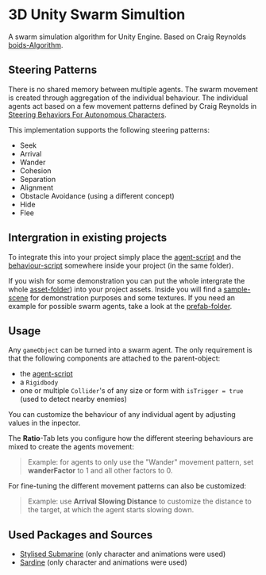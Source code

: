# 3D Unity Swarm Simultion
A swarm simulation algorithm for Unity Engine.
Based on Craig Reynolds [boids-Algorithm](https://www.red3d.com/cwr/boids/).

## Steering Patterns
There is no shared memory between multiple agents. The swarm movement is created through aggregation of the individual behaviour.
The individual agents act based on a few movement patterns defined by Craig Reynolds in [Steering Behaviors For Autonomous Characters](https://www.red3d.com/cwr/papers/1999/gdc99steer.html).

This implementation supports the following steering patterns:
- Seek
- Arrival
- Wander
- Cohesion
- Separation
- Alignment
- Obstacle Avoidance (using a different concept)
- Hide
- Flee

## Intergration in existing projects
To integrate this into your project simply place the [agent-script](Assets/Scripts/Agent.cs) and 
the [behaviour-script](Assets/Scripts/SteeringBehaviours.cs) somewhere inside your project (in the same folder).

If you wish for some demonstration you can put the whole intergrate the whole [asset-folder](Assets)) into your project assets.
Inside you will find a [sample-scene](Assets/Scenes/SampleScene.unity) for demonstration purposes and some textures.
If you need an example for possible swarm agents, take a look at the [prefab-folder](Assets/Prefabs).

## Usage
Any `gameObject` can be turned into a swarm agent.
The only requirement is that the following components are attached to the parent-object:
- the [agent-script](Assets/Scripts/Agent.cs)
- a `Rigidbody`
- one or multiple `Collider`'s of any size or form with `isTrigger = true` (used to detect nearby enemies)

You can customize the behaviour of any individual agent by adjusting values in the inpector.

The **Ratio**-Tab lets you configure how the different steering behaviours are mixed to create the agents movement:
>Example: for agents to only use the "Wander" movement pattern, set **wanderFactor** to 1 and all other factors to 0.

For fine-tuning the different movement patterns can also be customized:
>Example: use **Arrival Slowing Distance** to customize the distance to the target, at which the agent starts slowing down.

## Used Packages and Sources
- [Stylised Submarine](https://assetstore.unity.com/packages/3d/vehicles/stylized-submarine-143306) (only character and animations were used) 
- [Sardine](https://assetstore.unity.com/packages/3d/characters/animals/fish/sardine-37963) (only character and animations were used) 
